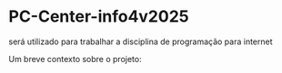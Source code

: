 # PC-Center-info4v2025
será utilizado para trabalhar a disciplina de programação para internet  


Um breve contexto sobre o projeto:



